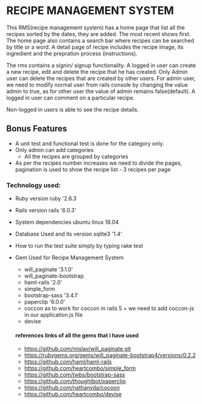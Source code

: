 # RECIPE MANAGEMENT SYSTEM

This RMS(recipe management system) has a home page that list all the recipes sorted by the dates, they are added. The most 
recent shows first. The home page also contains a search bar where recipes can be searched by title or a word.
A detail page of recipe includes the recipe image, its ingredient and the prepration process (instructions).

The rms contains a signin/ signup functionality. A logged in user can create a new recipe, edit and delete the recipe that he has created. Only Admin user can delete the recipes that are created by other users. For admin user, we need to modify normal user from rails console by changing the value admin to true, as for other user the value of admin remains false(default). A logged in user can comment on a particular recipe.

Non-logged in users is able to see the recipe details. 

## Bonus Features 
* A unit test and functional test is done for the category only.
* Only admin can add categories
  * All the recipes are grouped by categories
* As per the recipes number increases we need to divide the pages, pagination is used to show the recipe list - 3 recipes   per page


### Technology used:

* Ruby version
  ruby '2.6.3

* Rails version
  rails '6.0.3'  

* System dependencies
  ubuntu linux 18.04

* Database Used and its version
  sqlite3 '1.4'

* How to run the test suite
  simply by typing 
    rake test
* Gem Used for Recipe Management System
  * will_paginate '3.1.0'
  * will_paginate-bootstrap
  * haml-rails '2.0'
  * simple_form
  * bootstrap-sass '3.4.1'
  * paperclip '6.0.0'
  * coccon
    as to work for coccon in rails 5 + we need to add coccon-js in our application.js file
  * devise

  #### references links of all the gems that i have used
  * https://github.com/mislav/will_paginate.git
  * https://rubygems.org/gems/will_paginate-bootstrap4/versions/0.2.2
  * https://github.com/haml/haml-rails
  * https://github.com/heartcombo/simple_form
  * https://github.com/twbs/bootstrap-sass
  * https://github.com/thoughtbot/paperclip
  * https://github.com/nathanvda/cocoon
  * https://github.com/heartcombo/devise
